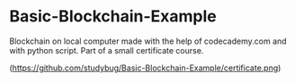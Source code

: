 # Basic-Blockchain-Example
Blockchain on local computer made with the help of codecademy.com and with python script.  Part of a small certificate course.

(https://github.com/studybug/Basic-Blockchain-Example/certificate.png)




